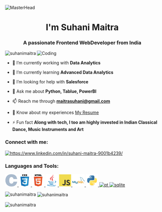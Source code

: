 ![MasterHead](https://media.licdn.com/dms/image/C5612AQErLJQyuT4h2Q/article-inline_image-shrink_1500_2232/0/1624597705774?e=1722470400&v=beta&t=cSgyHOROb7kTzx72GKWRVzADb7eTPks6bC9ncvv955Y)


<h1 align="center">I'm Suhani Maitra</h1>
<h3 align="center">A passionate Frontend WebDeveloper from India</h3>

<img align="right" alt="Coding" width="400" src="https://fiverr-res.cloudinary.com/images/t_main1,q_auto,f_auto,q_auto,f_auto/attachments/delivery/asset/28f4413b27e2d5142cb2cf412576b5be-1667002896/superpixelersanimation/create-a-custom-pixel-art-wallpaper-background.gif">


<p align="left"> <img src="https://komarev.com/ghpvc/?username=suhanimaitra&label=Profile%20views&color=0e75b6&style=flat" alt="suhanimaitra" /> </p>

- 🔭 I’m currently working with **Data Analytics**

- 🌱 I’m currently learning **Advanced Data Analytics**

- 🤝 I’m looking for help with **Salesforce**

- 💬 Ask me about **Python, Tablue, PowerBI**

- 📫 Reach me through **maitrasuhani@gmail.com**
  
- 📄 Know about my experiences [My Resume](https://drive.google.com/file/d/1yP8VzR0YBN53ntou7D7BXqv1_Jwr1L2A/view?usp=sharing)

- ⚡ Fun fact **Along with tech, I too am highly invested in Indian Classical Dance, Music Instruments and Art**

<h3 align="left">Connect with me:</h3>
<p align="left">
<a href="https://www.linkedin.com/in/suhani-maitra-9001b4239/" target="blank"><img align="center" src="https://raw.githubusercontent.com/rahuldkjain/github-profile-readme-generator/master/src/images/icons/Social/linked-in-alt.svg" alt="https://www.linkedin.com/in/suhani-maitra-9001b4239/" height="30" width="40" /></a>
</p>

<h3 align="left">Languages and Tools:</h3>
<p align="left"> <a href="https://www.cprogramming.com/" target="_blank" rel="noreferrer"> <img src="https://raw.githubusercontent.com/devicons/devicon/master/icons/c/c-original.svg" alt="c" width="40" height="40"/> </a> <a href="https://www.w3schools.com/css/" target="_blank" rel="noreferrer"> <img src="https://raw.githubusercontent.com/devicons/devicon/master/icons/css3/css3-original-wordmark.svg" alt="css3" width="40" height="40"/> </a> <a href="https://www.w3.org/html/" target="_blank" rel="noreferrer"> <img src="https://raw.githubusercontent.com/devicons/devicon/master/icons/html5/html5-original-wordmark.svg" alt="html5" width="40" height="40"/> </a> <a href="https://www.java.com" target="_blank" rel="noreferrer"> <img src="https://raw.githubusercontent.com/devicons/devicon/master/icons/java/java-original.svg" alt="java" width="40" height="40"/> </a> <a href="https://developer.mozilla.org/en-US/docs/Web/JavaScript" target="_blank" rel="noreferrer"> <img src="https://raw.githubusercontent.com/devicons/devicon/master/icons/javascript/javascript-original.svg" alt="javascript" width="40" height="40"/> </a> <a href="https://www.mysql.com/" target="_blank" rel="noreferrer"> <img src="https://raw.githubusercontent.com/devicons/devicon/master/icons/mysql/mysql-original-wordmark.svg" alt="mysql" width="40" height="40"/> </a> <a href="https://www.python.org" target="_blank" rel="noreferrer"> <img src="https://raw.githubusercontent.com/devicons/devicon/master/icons/python/python-original.svg" alt="python" width="40" height="40"/> </a> <a href="https://www.qt.io/" target="_blank" rel="noreferrer"> <img src="https://upload.wikimedia.org/wikipedia/commons/0/0b/Qt_logo_2016.svg" alt="qt" width="40" height="40"/> </a> <a href="https://www.sqlite.org/" target="_blank" rel="noreferrer"> <img src="https://www.vectorlogo.zone/logos/sqlite/sqlite-icon.svg" alt="sqlite" width="40" height="40"/> </a> </p>

<p><img align="left" src="https://github-readme-stats.vercel.app/api/top-langs?username=suhanimaitra&show_icons=true&locale=en&layout=compact" alt="suhanimaitra" /></p>

<p>&nbsp;<img align="center" src="https://github-readme-stats.vercel.app/api?username=suhanimaitra&show_icons=true&locale=en" alt="suhanimaitra" /></p>

<p><img align="center" src="https://github-readme-streak-stats.herokuapp.com/?user=suhanimaitra&" alt="suhanimaitra" /></p>
